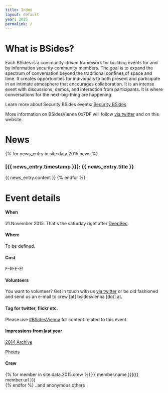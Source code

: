 ```yaml
---
title: Index
layout: default
year: 2015
permalink: /
---
```


# What is BSides?
Each BSides is a community-driven framework for building events for and by information security community members.  The goal is to expand the spectrum of conversation beyond the traditional confines of space and time.  It creates opportunities for individuals to both present and participate in an intimate atmosphere that encourages collaboration. It is an intense event with discussions, demos, and interaction from participants. It is where conversations for the next-big-thing are happening.

Learn more about Security BSides events: [Security BSides](http://www.securitybsides.com/)

More information on BSidesVienna 0x7DF will follow [via twitter](https://twitter.com/BSidesVienna) and on this website.

# News

{% for news_entry in site.data.2015.news %}
### [{{ news_entry.timestamp }}]: {{ news_entry.title }}
{{ news_entry.content }}
{% endfor %}


# Event details
#### When
21.November 2015. That's the saturday right after [DeepSec](https://deepsec.net/).

#### Where
To be defined.

#### Cost
F-R-E-E!

#### Volunteers
You want to volunteer? Get in touch with us [via twitter](https://twitter.com/BSidesVienna)
or be old fashioned and send us an e-mail to crew [at] bsidesvienna [dot] at.

#### Tag for twitter, flickr etc.
Please use [#BSidesVienna](https://twitter.com/search?q=bsidesvienna) for content related to this event.

#### Impressions from last year
[2014 Archive](archive/2014/)

[Photos](http://securityg33k.blogspot.sg/2014/12/bsidesvienna-conference-for-cyber-geeks.html)

#### Crew
{% for member in site.data.2015.crew %}[{{ member.name }}]({{ member.url }})<br />{% endfor %}
..and anonymous others
